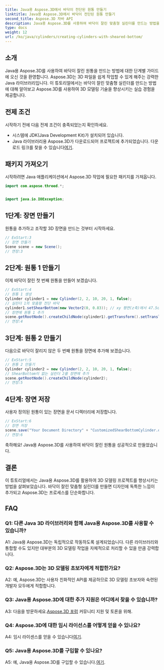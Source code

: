 ```yaml
---
title: Java용 Aspose.3D에서 바닥이 전단된 원통 만들기
linktitle: Java용 Aspose.3D에서 바닥이 전단된 원통 만들기
second_title: Aspose.3D 자바 API
description: Java용 Aspose.3D를 사용하여 바닥이 잘린 맞춤형 실린더를 만드는 방법을 알아보세요. 이 단계별 가이드를 통해 3D 모델링 기술을 향상하세요.
type: docs
weight: 12
url: /ko/java/cylinders/creating-cylinders-with-sheared-bottom/
---
```

## 소개

Java용 Aspose.3D를 사용하여 바닥이 잘린 원통을 만드는 방법에 대한 단계별 가이드에 오신 것을 환영합니다. Aspose.3D는 3D 파일을 쉽게 작업할 수 있게 해주는 강력한 Java 라이브러리입니다. 이 튜토리얼에서는 바닥이 잘린 맞춤형 실린더를 만드는 방법에 대해 알아보고 Aspose.3D를 사용하여 3D 모델링 기술을 향상시키는 실습 경험을 제공합니다.

## 전제 조건

시작하기 전에 다음 전제 조건이 충족되었는지 확인하세요.
- 시스템에 JDK(Java Development Kit)가 설치되어 있습니다.
-  Java 라이브러리용 Aspose.3D가 다운로드되어 프로젝트에 추가되었습니다. 다운로드 링크를 찾을 수 있습니다[여기](https://releases.aspose.com/3d/java/).

## 패키지 가져오기

시작하려면 Java 애플리케이션에서 Aspose.3D 작업에 필요한 패키지를 가져옵니다.
```java
import com.aspose.threed.*;


import java.io.IOException;
```

## 1단계: 장면 만들기

원통을 추가하고 조작할 3D 장면을 만드는 것부터 시작하세요.
```java
// ExStart:3
// 장면 만들기
Scene scene = new Scene();
// 연장:3
```

## 2단계: 원통 1 만들기

이제 바닥이 잘린 첫 번째 원통을 만들어 보겠습니다.
```java
// ExStart:4
// 원통 1 생성
Cylinder cylinder1 = new Cylinder(2, 2, 10, 20, 1, false);
// 실린더 1의 맞춤형 전단 바닥
cylinder1.setShearBottom(new Vector2(0, 0.83)); // xy 평면(z축)에서 47.5deg 전단
// 장면에 원통 1 추가
scene.getRootNode().createChildNode(cylinder1).getTransform().setTranslation(10, 0, 0);
// 연장:4
```

## 3단계: 원통 2 만들기

다음으로 바닥이 잘리지 않은 두 번째 원통을 장면에 추가해 보겠습니다.
```java
// ExStart:5
// 원통 2 만들기
Cylinder cylinder2 = new Cylinder(2, 2, 10, 20, 1, false);
// ShearBottom이 없는 실린더 2를 장면에 추가
scene.getRootNode().createChildNode(cylinder2);
// 연장:5
```

## 4단계: 장면 저장

사용자 정의된 원통이 있는 장면을 문서 디렉터리에 저장합니다.
```java
// ExStart:6
// 장면 저장
scene.save("Your Document Directory" + "CustomizedShearBottomCylinder.obj", FileFormat.WAVEFRONTOBJ);
// 연장:6
```

축하해요! Java용 Aspose.3D를 사용하여 바닥이 잘린 원통을 성공적으로 만들었습니다.

## 결론

이 튜토리얼에서는 Java용 Aspose.3D를 활용하여 3D 모델링 프로젝트를 향상시키는 방법을 살펴보았습니다. 바닥이 잘린 맞춤형 실린더를 만들면 디자인에 독특한 느낌이 추가되고 Aspose.3D는 프로세스를 단순화합니다.

## FAQ

### Q1: 다른 Java 3D 라이브러리와 함께 Java용 Aspose.3D를 사용할 수 있습니까?

A1: Java용 Aspose.3D는 독립적으로 작동하도록 설계되었습니다. 다른 라이브러리와 통합할 수도 있지만 대부분의 3D 모델링 작업을 자체적으로 처리할 수 있을 만큼 강력합니다.

### Q2: Aspose.3D는 3D 모델링 초보자에게 적합한가요?

A2: 예, Aspose.3D는 사용자 친화적인 API를 제공하므로 3D 모델링 초보자와 숙련된 개발자 모두에게 적합합니다.

### Q3: Java용 Aspose.3D에 대한 추가 지원은 어디에서 찾을 수 있습니까?

 A3: 다음을 방문하세요.[Aspose.3D 포럼](https://forum.aspose.com/c/3d/18) 커뮤니티 지원 및 토론을 위해.

### Q4: Aspose.3D에 대한 임시 라이선스를 어떻게 얻을 수 있나요?

 A4: 임시 라이센스를 얻을 수 있습니다[여기](https://purchase.aspose.com/temporary-license/).

### Q5: Java용 Aspose.3D를 구입할 수 있나요?

 A5: 예, Java용 Aspose.3D를 구입할 수 있습니다.[여기](https://purchase.aspose.com/buy).